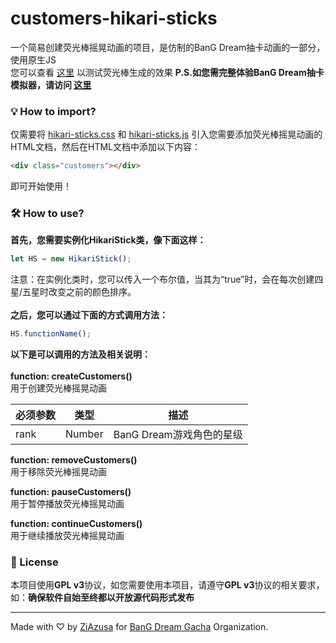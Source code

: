 # customers-hikari-sticks
一个简易创建荧光棒摇晃动画的项目，是仿制的BanG Dream抽卡动画的一部分，使用原生JS<br>
您可以查看 [这里](https://bangdream-gacha.github.io/customers-hikari-stick/) 以测试荧光棒生成的效果
<b>P.S.如您需完整体验BanG Dream抽卡模拟器，请访问 [这里](https://bangdream-gacha.animedb.cn/)</b>
### 💡 How to import?
仅需要将 [hikari-sticks.css](https://github.com/banGdream-gacha/customers-hikari-sticks/blob/main/hikari-stick.css) 和 [hikari-sticks.js](https://github.com/banGdream-gacha/customers-hikari-sticks/blob/main/hikari-stick.js) 引入您需要添加荧光棒摇晃动画的HTML文档，然后在HTML文档中添加以下内容：

```HTML
<div class="customers"></div>
```
即可开始使用！
### 🛠️ How to use?
<b>首先，您需要实例化HikariStick类，像下面这样：</b>

```JavaScript
let HS = new HikariStick();
```
注意：在实例化类时，您可以传入一个布尔值，当其为“true”时，会在每次创建四星/五星时改变之前的颜色排序。<br><br>
<b>之后，您可以通过下面的方式调用方法：</b>

```JavaScript
HS.functionName();
```
<b>以下是可以调用的方法及相关说明：</b><br><br>
<b>function: createCustomers()</b><br>
用于创建荧光棒摇晃动画

| 必须参数 | 类型 | 描述 |
| --- | --- | --- |
| rank | Number | BanG Dream游戏角色的星级 |

<b>function: removeCustomers()</b><br>
用于移除荧光棒摇晃动画

<b>function: pauseCustomers()</b><br>
用于暂停播放荧光棒摇晃动画

<b>function: continueCustomers()</b><br>
用于继续播放荧光棒摇晃动画

### 📄 License
本项目使用<b>GPL v3</b>协议，如您需要使用本项目，请遵守<b>GPL v3</b>协议的相关要求，如：<b>确保软件自始至终都以开放源代码形式发布</b>

<hr>

Made with ♡ by [ZiAzusa](https://github.com/ZiAzusa) for [BanG Dream Gacha](https://github.com/banGdream-gacha/) Organization.
